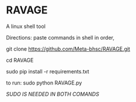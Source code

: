 # RAVAGE
A linux shell tool

Directions:
paste commands in shell in order,

git clone https://github.com/Meta-bhsc/RAVAGE.git

cd RAVAGE

sudo pip install -r requirements.txt

to run: sudo python RAVAGE.py

*SUDO IS NEEDED IN BOTH COMANDS*
